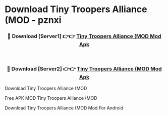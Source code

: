 # Download Tiny Troopers Alliance (MOD - pznxi



<div align="center">
<h3>🔴 Download [Server1] 👉👉 <a href="https://momento.my/?title=Tiny_Troopers_Alliance_(MOD">Tiny Troopers Alliance (MOD Mod Apk</a></h3><br>

<h3>🔴 Download [Server2] 👉👉 <a href="https://momento.my/?title=Tiny_Troopers_Alliance_(MOD">Tiny Troopers Alliance (MOD Mod Apk</a></h3>
</div>



Download Tiny Troopers Alliance (MOD 

Free APK MOD Tiny Troopers Alliance (MOD 

Download Tiny Troopers Alliance (MOD Mod For Android
